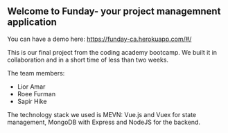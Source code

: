 ## Welcome to Funday- your project managemnent application

You can have a demo here: https://funday-ca.herokuapp.com/#/


This is our final project from the coding academy bootcamp. We built it in collaboration and in a short time of less than two weeks.

The team members:
- Lior Amar
- Roee Furman
- Sapir Hike


The technology stack we used is MEVN: Vue.js and Vuex for state management, MongoDB with Express and NodeJS for the backend.

